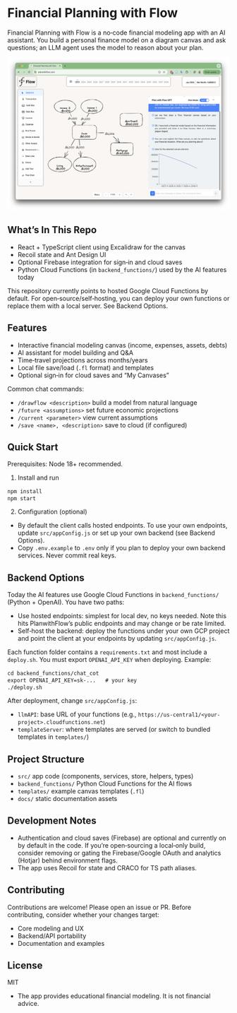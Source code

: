 # Financial Planning with Flow

Financial Planning with Flow is a no‑code financial modeling app with an AI assistant. You build a personal finance model on a diagram canvas and ask questions; an LLM agent uses the model to reason about your plan.

![A canvas model of a financial plan](docs/screenshot.png)

## What’s In This Repo

- React + TypeScript client using Excalidraw for the canvas
- Recoil state and Ant Design UI
- Optional Firebase integration for sign‑in and cloud saves
- Python Cloud Functions (in `backend_functions/`) used by the AI features today

This repository currently points to hosted Google Cloud Functions by default. For open‑source/self‑hosting, you can deploy your own functions or replace them with a local server. See Backend Options.

## Features

- Interactive financial modeling canvas (income, expenses, assets, debts)
- AI assistant for model building and Q&A
- Time‑travel projections across months/years
- Local file save/load (`.fl` format) and templates
- Optional sign‑in for cloud saves and “My Canvases”

Common chat commands:
- `/drawflow <description>` build a model from natural language
- `/future <assumptions>` set future economic projections
- `/current <parameter>` view current assumptions
- `/save <name>, <description>` save to cloud (if configured)

## Quick Start

Prerequisites: Node 18+ recommended.

1) Install and run
```
npm install
npm start
```

2) Configuration (optional)
- By default the client calls hosted endpoints. To use your own endpoints, update `src/appConfig.js` or set up your own backend (see Backend Options).
- Copy `.env.example` to `.env` only if you plan to deploy your own backend services. Never commit real keys.

## Backend Options

Today the AI features use Google Cloud Functions in `backend_functions/` (Python + OpenAI). You have two paths:

- Use hosted endpoints: simplest for local dev, no keys needed. Note this hits PlanwithFlow’s public endpoints and may change or be rate limited.
- Self‑host the backend: deploy the functions under your own GCP project and point the client at your endpoints by updating `src/appConfig.js`.

Each function folder contains a `requirements.txt` and most include a `deploy.sh`. You must export `OPENAI_API_KEY` when deploying. Example:
```
cd backend_functions/chat_cot
export OPENAI_API_KEY=sk-...   # your key
./deploy.sh
```

After deployment, change `src/appConfig.js`:
- `llmAPI`: base URL of your functions (e.g., `https://us-central1/<your-project>.cloudfunctions.net`)
- `templateServer`: where templates are served (or switch to bundled templates in `templates/`)

## Project Structure

- `src/` app code (components, services, store, helpers, types)
- `backend_functions/` Python Cloud Functions for the AI flows
- `templates/` example canvas templates (`.fl`)
- `docs/` static documentation assets

## Development Notes

- Authentication and cloud saves (Firebase) are optional and currently on by default in the code. If you’re open‑sourcing a local‑only build, consider removing or gating the Firebase/Google OAuth and analytics (Hotjar) behind environment flags.
- The app uses Recoil for state and CRACO for TS path aliases.

## Contributing

Contributions are welcome! Please open an issue or PR. Before contributing, consider whether your changes target:
- Core modeling and UX
- Backend/API portability
- Documentation and examples

## License
MIT

- The app provides educational financial modeling. It is not financial advice.
